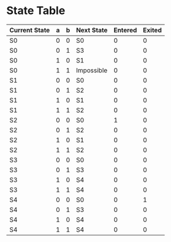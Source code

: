 # State Table
| Current State | a     | b     | Next State | Entered | Exited |
|---------------|-------|-------|------------|---------|--------|
| S0            | 0     | 0     | S0         | 0       | 0      |
| S0            | 0     | 1     | S3         | 0       | 0      |
| S0            | 1     | 0     | S1         | 0       | 0      |
| S0            | 1     | 1     | Impossible | 0       | 0      |
| S1            | 0     | 0     | S0         | 0       | 0      |
| S1            | 0     | 1     | S2         | 0       | 0      |
| S1            | 1     | 0     | S1         | 0       | 0      |
| S1            | 1     | 1     | S2         | 0       | 0      |
| S2            | 0     | 0     | S0         | 1       | 0      |
| S2            | 0     | 1     | S2         | 0       | 0      |
| S2            | 1     | 0     | S1         | 0       | 0      |
| S2            | 1     | 1     | S2         | 0       | 0      |
| S3            | 0     | 0     | S0         | 0       | 0      |
| S3            | 0     | 1     | S3         | 0       | 0      |
| S3            | 1     | 0     | S4         | 0       | 0      |
| S3            | 1     | 1     | S4         | 0       | 0      |
| S4            | 0     | 0     | S0         | 0       | 1      |
| S4            | 0     | 1     | S3         | 0       | 0      |
| S4            | 1     | 0     | S4         | 0       | 0      |
| S4            | 1     | 1     | S4         | 0       | 0      |